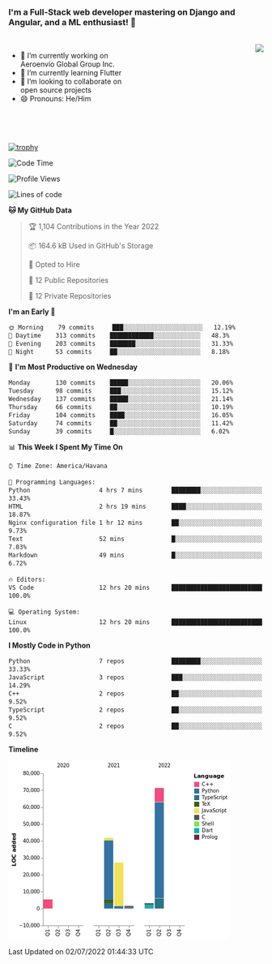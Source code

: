 ### I'm a Full-Stack web developer mastering on Django and Angular, and a ML enthusiast!  👋

<br/>

<img align="right" height="250"  src="https://media1.giphy.com/media/qgQUggAC3Pfv687qPC/giphy.gif?cid=ecf05e470ttfxgsj072btembitu1zn4ti3t3cdyg4jo5b3by&rid=giphy.gif&ct=g" />

 <div style="width:50%">
    <ul>
      <li>🔭 I’m currently working on Aeroenvio Global Group Inc.</li>
      <li>🌱 I’m currently learning Flutter</li>
      <li>👯 I’m looking to collaborate on open source projects</li>
      <li>😄 Pronouns: He/Him</li>
<!--       <li>⚡ Fun fact: I started my first professional project for a company as web dev without knowing any JS </li> -->
    </ul>
  </div>
  
<br/><br/><br/>

[![trophy](https://github-profile-trophy.vercel.app/?username=dfg-98&row=3&column=3&theme=monokai)](https://github.com/ryo-ma/github-profile-trophy)


<!--START_SECTION:waka-->
![Code Time](http://img.shields.io/badge/Code%20Time-298%20hrs%2033%20mins-blue)

![Profile Views](http://img.shields.io/badge/Profile%20Views-0-blue)

![Lines of code](https://img.shields.io/badge/From%20Hello%20World%20I%27ve%20Written-150%20Thousand%20lines%20of%20code-blue)

**🐱 My GitHub Data** 

> 🏆 1,104 Contributions in the Year 2022
 > 
> 📦 164.6 kB Used in GitHub's Storage 
 > 
> 💼 Opted to Hire
 > 
> 📜 12 Public Repositories 
 > 
> 🔑 12 Private Repositories  
 > 
**I'm an Early 🐤** 

```text
🌞 Morning    79 commits     ███░░░░░░░░░░░░░░░░░░░░░░   12.19% 
🌆 Daytime    313 commits    ████████████░░░░░░░░░░░░░   48.3% 
🌃 Evening    203 commits    ███████░░░░░░░░░░░░░░░░░░   31.33% 
🌙 Night      53 commits     ██░░░░░░░░░░░░░░░░░░░░░░░   8.18%

```
📅 **I'm Most Productive on Wednesday** 

```text
Monday       130 commits    █████░░░░░░░░░░░░░░░░░░░░   20.06% 
Tuesday      98 commits     ███░░░░░░░░░░░░░░░░░░░░░░   15.12% 
Wednesday    137 commits    █████░░░░░░░░░░░░░░░░░░░░   21.14% 
Thursday     66 commits     ██░░░░░░░░░░░░░░░░░░░░░░░   10.19% 
Friday       104 commits    ████░░░░░░░░░░░░░░░░░░░░░   16.05% 
Saturday     74 commits     ██░░░░░░░░░░░░░░░░░░░░░░░   11.42% 
Sunday       39 commits     █░░░░░░░░░░░░░░░░░░░░░░░░   6.02%

```


📊 **This Week I Spent My Time On** 

```text
⌚︎ Time Zone: America/Havana

💬 Programming Languages: 
Python                   4 hrs 7 mins        ████████░░░░░░░░░░░░░░░░░   33.43% 
HTML                     2 hrs 19 mins       ████░░░░░░░░░░░░░░░░░░░░░   18.87% 
Nginx configuration file 1 hr 12 mins        ██░░░░░░░░░░░░░░░░░░░░░░░   9.73% 
Text                     52 mins             █░░░░░░░░░░░░░░░░░░░░░░░░   7.03% 
Markdown                 49 mins             █░░░░░░░░░░░░░░░░░░░░░░░░   6.72%

🔥 Editors: 
VS Code                  12 hrs 20 mins      █████████████████████████   100.0%

💻 Operating System: 
Linux                    12 hrs 20 mins      █████████████████████████   100.0%

```

**I Mostly Code in Python** 

```text
Python                   7 repos             ████████░░░░░░░░░░░░░░░░░   33.33% 
JavaScript               3 repos             ███░░░░░░░░░░░░░░░░░░░░░░   14.29% 
C++                      2 repos             ██░░░░░░░░░░░░░░░░░░░░░░░   9.52% 
TypeScript               2 repos             ██░░░░░░░░░░░░░░░░░░░░░░░   9.52% 
C                        2 repos             ██░░░░░░░░░░░░░░░░░░░░░░░   9.52%

```


**Timeline**

![Chart not found](https://raw.githubusercontent.com/dfg-98/dfg-98/main/charts/bar_graph.png) 


 Last Updated on 02/07/2022 01:44:33 UTC
<!--END_SECTION:waka-->
